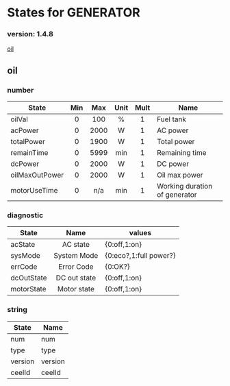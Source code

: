 # States for  GENERATOR
### version: 1.4.8

[oil](#oil)



## oil

### number
| State  |      Min     |      Max     |  Unit |  Mult |  Name |
|----------|:-------------:|:-------------:|:------:|:-----:|-----|
|oilVal|0 | 100 | % | 1 |  Fuel tank |
|acPower|0 | 2000 | W | 1 |  AC power |
|totalPower|0 | 1900 | W | 1 |  Total power |
|remainTime|0 | 5999 | min | 1 |  Remaining time |
|dcPower|0 | 2000 | W | 1 |  DC power |
|oilMaxOutPower|0 | 2000 | W | 1 |  Oil max power |
|motorUseTime|0 |  n/a | min | 1 |  Working duration of generator |


### diagnostic

| State  |     Name |  values |
|----------|:-------------:|------|
|acState| AC state | {0:off,1:on} |
|sysMode| System Mode | {0:eco?,1:full power?} |
|errCode| Error Code | {0:OK?} |
|dcOutState| DC out state | {0:off,1:on} |
|motorState| Motor state | {0:off,1:on} |

### string

| State  |  Name |
|----------|------|
|num| num |
|type| type |
|version| version |
|ceelId| ceelId |

